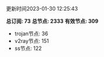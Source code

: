 更新时间2023-01-30 12:25:43

**总订阅: 73**
**总节点: 2333**
**有效节点: 309**
- trojan节点: 36
- v2ray节点: 151
- ss节点: 122
